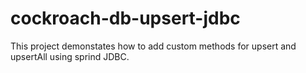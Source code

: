 # cockroach-db-upsert-jdbc
This project demonstates how to add custom methods for upsert and upsertAll using sprind JDBC.
